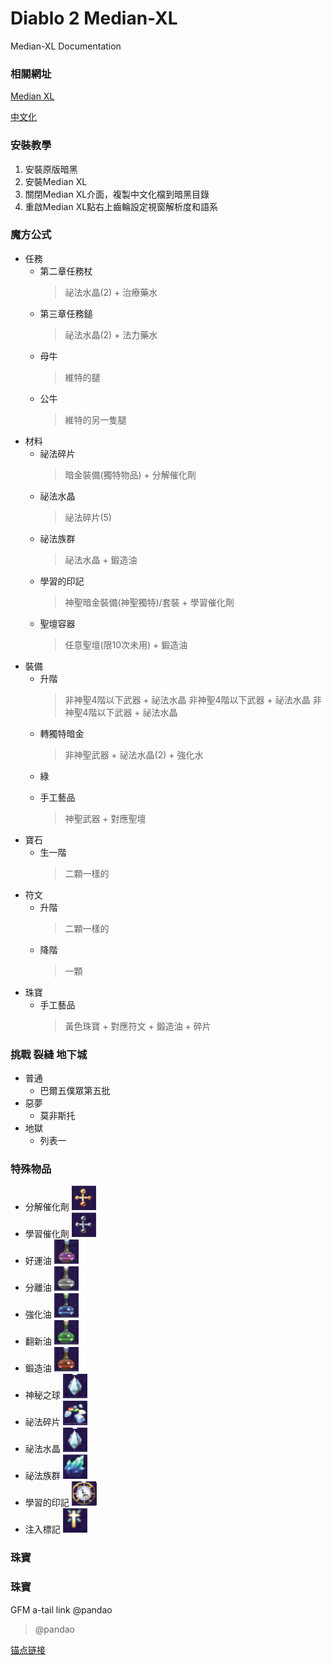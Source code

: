# Diablo 2 Median-XL
Median-XL Documentation

### 相關網址

[Median XL](https://www.median-xl.com/)

[中文化](https://drive.google.com/drive/folders/1CUXpvFurxp30d-V_qqvnzP39B0U_Bv9b?usp=sharing
)

### 安裝教學

1. 安裝原版暗黑
2. 安裝Median XL
3. 關閉Median XL介面，複製中文化檔到暗黑目錄
4. 重啟Median XL點右上齒輪設定視窗解析度和語系

### 魔方公式
+ 任務
    + 第二章任務杖
        >祕法水晶(2) + 治療藥水
    + 第三章任務鎚
        >祕法水晶(2) + 法力藥水
    + 母牛
        >維特的腿
    + 公牛
        >維特的另一隻腿
+ 材料
    + 祕法碎片
        >暗金裝備(獨特物品) + 分解催化劑
    + 祕法水晶
        >祕法碎片(5)
    + 祕法族群
        >祕法水晶 + 鍛造油
    + 學習的印記
        >神聖暗金裝備(神聖獨特)/套裝 + 學習催化劑
    + 聖壇容器
        >任意聖壇(限10次未用) + 鍛造油
+ 裝備
    + 升階
        >非神聖4階以下武器 + 祕法水晶
        >非神聖4階以下武器 + 祕法水晶
        >非神聖4階以下武器 + 祕法水晶
    + 轉獨特暗金
        >非神聖武器 + 祕法水晶(2) + 強化水
    + 綠
        >
    + 手工藝品
        >神聖武器 + 對應聖壇
+ 寶石
    + 生一階
        >二顆一樣的
+ 符文
    + 升階
        >二顆一樣的
    + 降階
        >一顆
+ 珠寶
    + 手工藝品
        >黃色珠寶 + 對應符文 + 鍛造油 + 碎片

### 挑戰 裂縫 地下城
+ 普通
    + 巴爾五僕眾第五批
+ 惡夢
    + 莫非斯托
+ 地獄
    + 列表一

### 特殊物品
+ 分解催化劑 ![](https://github.com/zeen828/Diablo2_Median-XL/blob/master/images/分解催化劑.png)
+ 學習催化劑 ![](https://github.com/zeen828/Diablo2_Median-XL/blob/master/images/學習催化劑.png)
+ 好運油 ![](https://github.com/zeen828/Diablo2_Median-XL/blob/master/images/好運油.png)
+ 分離油 ![](https://github.com/zeen828/Diablo2_Median-XL/blob/master/images/分離油.png)
+ 強化油 ![](https://github.com/zeen828/Diablo2_Median-XL/blob/master/images/強化油.png)
+ 翻新油 ![](https://github.com/zeen828/Diablo2_Median-XL/blob/master/images/翻新油.png)
+ 鍛造油 ![](https://github.com/zeen828/Diablo2_Median-XL/blob/master/images/鍛造油.png)
+ 神秘之球 ![](https://github.com/zeen828/Diablo2_Median-XL/blob/master/images/祕法水晶.png)
+ 祕法碎片 ![](https://github.com/zeen828/Diablo2_Median-XL/blob/master/images/祕法碎片.png)
+ 祕法水晶 ![](https://github.com/zeen828/Diablo2_Median-XL/blob/master/images/祕法水晶.png)
+ 祕法族群 ![](https://github.com/zeen828/Diablo2_Median-XL/blob/master/images/祕法族群.png)
+ 學習的印記 ![](https://github.com/zeen828/Diablo2_Median-XL/blob/master/images/學習的印記.png)
+ 注入標記 ![](https://github.com/zeen828/Diablo2_Median-XL/blob/master/images/注入標記.png)

### 珠寶

### 珠寶

GFM a-tail link @pandao

> @pandao


[锚点链接][anchor-id] 

[anchor-id]: http://www.this-anchor-link.com/
